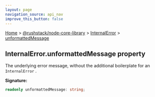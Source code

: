 ```yaml
---
layout: page
navigation_source: api_nav
improve_this_button: false
---
```



[Home](./index.md) &gt; [@rushstack/node-core-library](./node-core-library.md) &gt; [InternalError](./node-core-library.internalerror.md) &gt; [unformattedMessage](./node-core-library.internalerror.unformattedmessage.md)

## InternalError.unformattedMessage property

The underlying error message, without the additional boilerplate for an `InternalError` .

<b>Signature:</b>

```typescript
readonly unformattedMessage: string;
```
